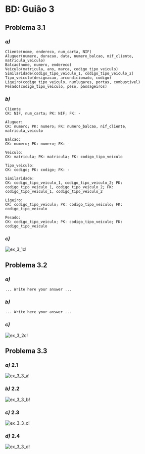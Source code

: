 # BD: Guião 3


## ​Problema 3.1
 
### *a)*

```
Cliente(nome, endereco, num_carta, NIF)
Aluguer(numero, duracao, data, numero_balcao, nif_cliente, matricula_veiculo)
Balcao(nome, numero, endereco)
Veiculo(matricula, ano, marca, codigo_tipo_veiculo)
Similaridade(codigo_tipo_veiculo_1, codigo_tipo_veiculo_2)
Tipo_veiculo(designacao, arcondicionado, codigo)
Ligeiro(codigo_tipo_veiculo, numlugares, portas, combustivel)
Pesado(codigo_tipo_veiculo, peso, passageiros)
```


### *b)* 

```
Cliente
CK: NIF, num_carta; PK: NIF; FK: -

Aluguer:
CK: numero; PK: numero; FK: numero_balcao, nif_cliente, matricula_veiculo

Balcao:
CK: numero; PK: numero; FK: -

Veiculo:
CK: matricula; PK: matricula; FK: codigo_tipo_veiculo

Tipo_veiculo:
CK: codigo; PK: codigo; FK: -

Similaridade:
CK: codigo_tipo_veiculo_1, codigo_tipo_veiculo_2; PK: codigo_tipo_veiculo_1, codigo_tipo_veiculo_2; FK: codigo_tipo_veiculo_1, codigo_tipo_veiculo_2

Ligeiro:
CK: codigo_tipo_veiculo; PK: codigo_tipo_veiculo; FK: codigo_tipo_veiculo

Pesado:
CK: codigo_tipo_veiculo; PK: codigo_tipo_veiculo; FK: codigo_tipo_veiculo
```


### *c)* 

![ex_3_1c!](ex_3_1c.png "AnImage")


## ​Problema 3.2

### *a)*

```
... Write here your answer ...
```


### *b)* 

```
... Write here your answer ...
```


### *c)* 

![ex_3_2c!](ex_3_2c.png "AnImage")


## ​Problema 3.3


### *a)* 2.1

![ex_3_3_a!](ex_3_3a.png "AnImage")

### *b)* 2.2

![ex_3_3_b!](ex_3_3b.png "AnImage")

### *c)* 2.3

![ex_3_3_c!](ex_3_3c.png "AnImage")

### *d)* 2.4

![ex_3_3_d!](ex_3_3d.png "AnImage")